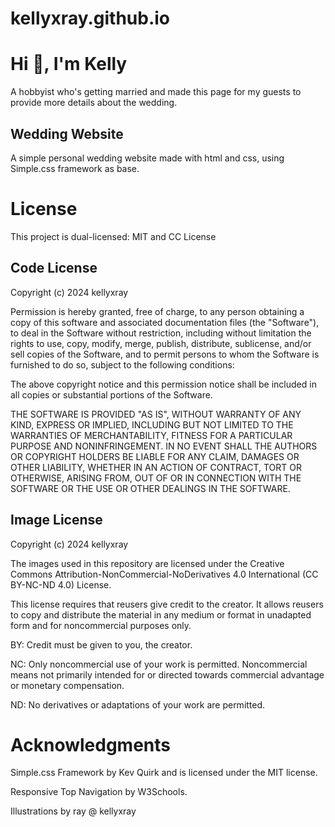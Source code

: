 # kellyxray.github.io
# Hi 👋, I'm Kelly
A hobbyist who's getting married and made this page for my guests to provide more details about the wedding.

## Wedding Website

A simple personal wedding website made with html and css, using Simple.css framework as base.

# License

This project is dual-licensed: MIT and CC License

## Code License

Copyright (c) 2024 kellyxray

Permission is hereby granted, free of charge, to any person obtaining a copy of this software and associated documentation files (the "Software"), to deal in the Software without restriction, including without limitation the rights to use, copy, modify, merge, publish, distribute, sublicense, and/or sell copies of the Software, and to permit persons to whom the Software is furnished to do so, subject to the following conditions:

The above copyright notice and this permission notice shall be included in all copies or substantial portions of the Software.

THE SOFTWARE IS PROVIDED "AS IS", WITHOUT WARRANTY OF ANY KIND, EXPRESS OR IMPLIED, INCLUDING BUT NOT LIMITED TO THE WARRANTIES OF MERCHANTABILITY,
FITNESS FOR A PARTICULAR PURPOSE AND NONINFRINGEMENT. IN NO EVENT SHALL THE AUTHORS OR COPYRIGHT HOLDERS BE LIABLE FOR ANY CLAIM, DAMAGES OR OTHER
LIABILITY, WHETHER IN AN ACTION OF CONTRACT, TORT OR OTHERWISE, ARISING FROM, OUT OF OR IN CONNECTION WITH THE SOFTWARE OR THE USE OR OTHER DEALINGS IN THE SOFTWARE.

## Image License

Copyright (c) 2024 kellyxray

The images used in this repository are licensed under the Creative Commons Attribution-NonCommercial-NoDerivatives 4.0 International (CC BY-NC-ND 4.0) License.

This license requires that reusers give credit to the creator. It allows reusers to copy and distribute the material in any medium or format in unadapted form and for noncommercial purposes only.

BY: Credit must be given to you, the creator.

NC: Only noncommercial use of your work is permitted. Noncommercial means not primarily intended for or directed towards commercial advantage or monetary compensation.

ND: No derivatives or adaptations of your work are permitted. 

# Acknowledgments

Simple.css Framework by Kev Quirk and is licensed under the MIT license.

Responsive Top Navigation by W3Schools.

Illustrations by ray @ kellyxray
